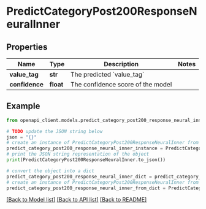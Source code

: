 # PredictCategoryPost200ResponseNeuralInner


## Properties

Name | Type | Description | Notes
------------ | ------------- | ------------- | -------------
**value_tag** | **str** | The predicted &#x60;value_tag&#x60; | 
**confidence** | **float** | The confidence score of the model | 

## Example

```python
from openapi_client.models.predict_category_post200_response_neural_inner import PredictCategoryPost200ResponseNeuralInner

# TODO update the JSON string below
json = "{}"
# create an instance of PredictCategoryPost200ResponseNeuralInner from a JSON string
predict_category_post200_response_neural_inner_instance = PredictCategoryPost200ResponseNeuralInner.from_json(json)
# print the JSON string representation of the object
print(PredictCategoryPost200ResponseNeuralInner.to_json())

# convert the object into a dict
predict_category_post200_response_neural_inner_dict = predict_category_post200_response_neural_inner_instance.to_dict()
# create an instance of PredictCategoryPost200ResponseNeuralInner from a dict
predict_category_post200_response_neural_inner_from_dict = PredictCategoryPost200ResponseNeuralInner.from_dict(predict_category_post200_response_neural_inner_dict)
```
[[Back to Model list]](../README.md#documentation-for-models) [[Back to API list]](../README.md#documentation-for-api-endpoints) [[Back to README]](../README.md)


